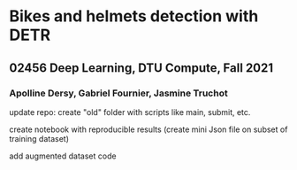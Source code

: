 # Bikes and helmets detection with DETR
## 02456 Deep Learning, DTU Compute, Fall 2021
### Apolline Dersy, Gabriel Fournier, Jasmine Truchot
update repo: create "old" folder with scripts like main, submit, etc.

create notebook with reproducible results (create mini Json file on subset of training dataset)

add augmented dataset code

